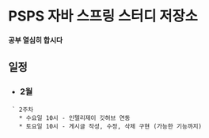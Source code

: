 # PSPS 자바 스프링 스터디 저장소

#### 공부 열심히 합시다

## 일정
- ### 2월
```
 ` 2주차
   * 수요일 10시 - 인텔리제이 깃허브 연동
   * 토요일 10시 - 게시글 작성, 수정, 삭제 구현 (가능한 기능까지)
```
